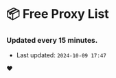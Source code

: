 # :package: Free Proxy List
### Updated every 15 minutes.

- Last updated: `2024-10-09 17:47`

:heart:

